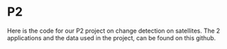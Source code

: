 # P2
Here is the code for our P2 project on change detection on satellites. The 2 applications and the data used in the project, can be found on this github. 
